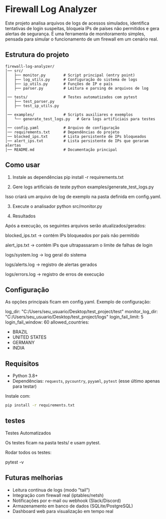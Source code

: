 # Firewall Log Analyzer

Este projeto analisa arquivos de logs de acessos simulados, identifica tentativas de login suspeitas, bloqueia IPs de países não permitidos e gera alertas de segurança.
É uma ferramenta de monitoramento simples, pensada para simular o funcionamento de um firewall em um cenário real.

## Estrutura do projeto

```
firewall-log-analyzer/
│── src/
│   ├── monitor.py        # Script principal (entry point)
│   ├── log_utils.py      # Configuração do sistema de logs
│   ├── ip_utils.py       # Funções de IP e país
│   ├── parser.py         # Leitura e parsing de arquivos de log
│
│── tests/                # Testes automatizados com pytest
│   ├── test_parser.py
│   ├── test_ip_utils.py
│
│── examples/             # Scripts auxiliares e exemplos
│   └── generate_test_logs.py   # Gera logs artificiais para testes
│
│── config.yaml           # Arquivo de configuração
│── requirements.txt      # Dependências do projeto
│── blocked_ips.txt       # Lista persistente de IPs bloqueados
│── alert_ips.txt         # Lista persistente de IPs que geraram alertas
│── README.md             # Documentação principal
```

## Como usar

1. Instale as dependências
pip install -r requirements.txt

2. Gere logs artificiais de teste
python examples/generate_test_logs.py

Isso criará um arquivo de log de exemplo na pasta definida em config.yaml.

3. Execute o analisador
python src/monitor.py

4. Resultados

Após a execução, os seguintes arquivos serão atualizados/gerados:

blocked_ips.txt → contém IPs bloqueados por país não permitido

alert_ips.txt → contém IPs que ultrapassaram o limite de falhas de login

logs/system.log → log geral do sistema

logs/alerts.log → registro de alertas gerados

logs/errors.log → registro de erros de execução

## Configuração

As opções principais ficam em config.yaml.
Exemplo de configuração:

log_dir: "C:/Users/seu_usuario/Desktop/test_project/test"
monitor_log_dir: "C:/Users/seu_usuario/Desktop/test_project/logs"
login_fail_limit: 5
login_fail_window: 60
allowed_countries:
  - BRAZIL
  - UNITED STATES
  - GERMANY
  - INDIA

## Requisitos

- Python 3.8+
- Dependências: `requests`, `pycountry`, `pyyaml`, `pytest` (esse último apenas para testar)

Instale com:
```bash
pip install -r requirements.txt
```
## testes
Testes Automatizados

Os testes ficam na pasta tests/ e usam pytest.

Rodar todos os testes:

pytest -v

## Futuras melhorias

- Leitura contínua de logs (modo "tail")
- Integração com firewall real (iptables/netsh)
- Notificações por e-mail ou webhook (Slack/Discord)
- Armazenamento em banco de dados (SQLite/PostgreSQL)
- Dashboard web para visualização em tempo real